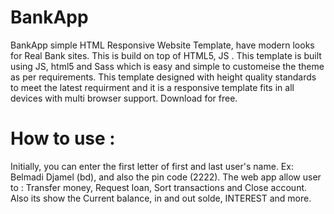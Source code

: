 # BankApp

BankApp simple HTML Responsive Website Template, have modern looks for Real Bank sites. This is build on top of HTML5, JS . 
This template is built using JS, html5 and Sass which is easy and simple to customeise the theme as per requirements. 
This template designed with height quality standards to meet the latest requirment and it is a responsive template fits in all devices with multi browser support. 
Download for free.

# How to use : 

Initially, you can enter the first letter of first and last user's name. Ex: Belmadi Djamel (bd), and also the pin code (2222).
The web app allow user to : Transfer money, Request loan, Sort transactions and Close account.
Also its show the Current balance, in and out solde, INTEREST and more.  
